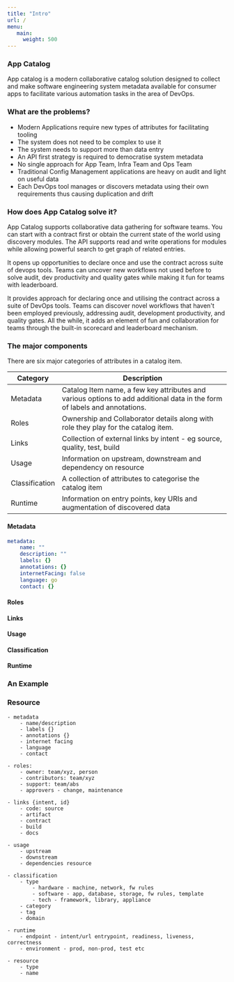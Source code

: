 ```yaml
---
title: "Intro"
url: /
menu:
   main:
     weight: 500
---
```


### App Catalog
App catalog is a modern collaborative catalog solution designed to collect 
and make software engineering system metadata available for consumer apps
to facilitate various automation tasks in the area of DevOps.

### What are the problems?
- Modern Applications require new types of attributes for facilitating tooling
- The system does not need to be complex to use it
- The system needs to support more than data entry
- An API first strategy is required to democratise system metadata
- No single approach for App Team, Infra Team and Ops Team
- Traditional Config Management applications are heavy on audit and light on useful data
- Each DevOps tool manages or discovers metadata using their own requirements thus causing duplication and drift   

### How does App Catalog solve it?
App Catalog supports collaborative data gathering for software teams. You can start with a contract first or obtain the current
state of the world using discovery modules. The API supports read and write operations for modules while allowing powerful search
to get graph of related entries.

It opens up opportunities to declare once and use the contract across suite of devops tools. Teams can
uncover new workflows not used before to solve audit, dev productivity and quality gates while making it fun
for teams with leaderboard.

It provides approach for declaring once and utilising the contract across a suite of DevOps tools. 
Teams can discover novel workflows that haven't been employed previously, addressing audit, development productivity, and quality gates. 
All the while, it adds an element of fun and collaboration for teams through the built-in scorecard and leaderboard mechanism.

### The major components

There are six major categories of attributes in a catalog item.

| Category       | Description                                                                                                               |
|----------------|---------------------------------------------------------------------------------------------------------------------------|
| Metadata       | Catalog Item name, a few key attributes and various options to add additional data in the form of labels and annotations. |
| Roles          | Ownership and Collaborator details along with role they play for the catalog item.                                        |
| Links          | Collection of external links by intent - eg source, quality, test, build                                                  |
| Usage          | Information on upstream, downstream and dependency on resource                                                            |
| Classification | A collection of attributes to categorise the catalog item                                                                 |
| Runtime        | Information on entry points, key URIs and augmentation of discovered data                                                 |

#### Metadata

```yaml
metadata:
    name: ""
    description: ""
    labels: {}
    annotations: {}
    internetFacing: false
    language: go
    contact: {}
```


#### Roles

#### Links

#### Usage

#### Classification

#### Runtime


### An Example

### Resource





```
- metadata
    - name/description
    - labels {}
    - annotations {}
    - internet facing
    - language 
    - contact

- roles:
    - owner: team/xyz, person
    - contributors: team/xyz
    - support: team/abs
    - approvers - change, maintenance

- links {intent, id}
    - code: source
    - artifact
    - contract
    - build
    - docs

- usage
    - upstream 
    - downstream
    - dependencies resource

- classification
    - type
        - hardware - machine, network, fw rules
        - software - app, database, storage, fw rules, template
        - tech - framework, library, appliance
    - category
    - tag
    - domain
    
- runtime
    - endpoint - intent/url entrypoint, readiness, liveness, correctness
    - environment - prod, non-prod, test etc

- resource
    - type
    - name

```
